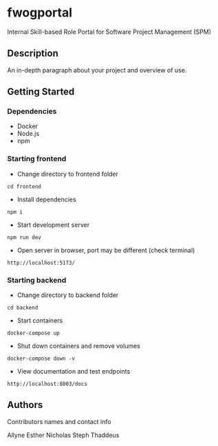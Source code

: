 # fwogportal

Internal Skill-based Role Portal for Software Project Management (SPM)

## Description

An in-depth paragraph about your project and overview of use.

## Getting Started

### Dependencies

* Docker
* Node.js
* npm

### Starting frontend

* Change directory to frontend folder
```
cd frontend
```

* Install dependencies
```
npm i
```

* Start development server
```
npm run dev
```
* Open server in browser, port may be different (check terminal)
```
http://localhost:5173/
```

### Starting backend

* Change directory to backend folder
```
cd backend
```

* Start containers
```
docker-compose up 
```

* Shut down containers and remove volumes
```
docker-compose down -v
```

* View documentation and test endpoints
```
http://localhost:8003/docs
```

## Authors

Contributors names and contact info

Allyne
Esther
Nicholas
Steph
Thaddeus
